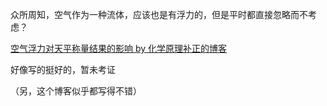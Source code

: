 众所周知，空气作为一种流体，应该也是有浮力的，但是平时都直接忽略而不考虑？

[空气浮力对天平称量结果的影响 by 化学原理补正的博客](http://blog.sina.com.cn/s/blog_85ae5b6b0101ifdm.html)

好像写的挺好的，暂未考证

（另，这个博客似乎都写得不错）

